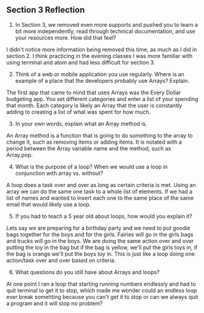 ## Section 3 Reflection

1. In Section 3, we removed even more supports and pushed you to learn a bit more independently, read through technical documentation, and use your resources more. How did that feel?
 
I didn't notice more information being removed this time, as much as I did in section 2. I think practicing in the evening classes I was more familiar with using terminal and atom and had less difficult for section 3. 

2. Think of a web or mobile application you use regularly. Where is an example of a place that the developers probably use Arrays? Explain.

The first app that came to mind that uses Arrays was the Every Dollar budgeting app. You set different categories and enter a list of your spending that month. Each category is likely an Array that the user is constantly adding to creating a list of what was spent for how much. 

3. In your own words, explain what an Array method is.

An Array method is a function that is going to do something to the array to change it, such as removing items or adding items. It is notated with a period between the Array variable name and the method, such as Array.pop.

4. What is the purpose of a loop? When we would use a loop in conjunction with array vs. without?

A loop does a task over and over as long as certain criteria is met. Using an array we can do the same one task to a whole list of elements. If we had a list of names and wanted to insert each one to the same place of the same email that would likely use a loop.

5. If you had to teach a 5 year old about loops, how would you explain it?

Lets say we are preparing for a birthday party and we need to put goodie bags together for the boys and for the girls. Fairies will go in the girls bags and trucks will go in the boys. We are doing the same action over and over putting the toy in the bag but if the bag is yellow, we'll put the girls toys in, if the bag is orange we'll put the boys toy in. This is just like a loop doing one action/task over and over based on criteria.

6. What questions do you still have about Arrays and loops?

At one point I ran a loop that starting running numbers endlessly and had to quit terminal to get it to stop, which made me wonder could an endless loop ever break somehting because you can't get it to stop or can we always quit a program and it will stop no problem?
